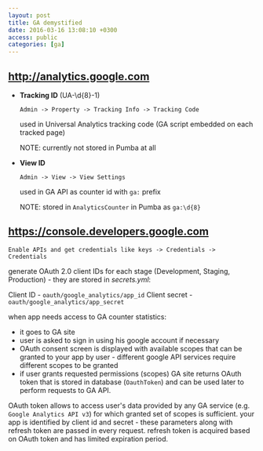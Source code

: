 ```yaml
---
layout: post
title: GA demystified
date: 2016-03-16 13:08:10 +0300
access: public
categories: [ga]
---
```


## http://analytics.google.com

- **Tracking ID** (UA-\d{8}-1)

  `Admin -> Property -> Tracking Info -> Tracking Code`

  used in Universal Analytics tracking code (GA script embedded on each tracked page)

  NOTE: currently not stored in Pumba at all

- **View ID**

  `Admin -> View -> View Settings`

  used in GA API as counter id with `ga:` prefix

  NOTE: stored in `AnalyticsCounter` in Pumba as `ga:\d{8}`

## https://console.developers.google.com

`Enable APIs and get credentials like keys -> Credentials -> Credentials`

generate OAuth 2.0 client IDs for each stage (Development, Staging, Production) -
they are stored in _secrets.yml_:

Client ID - `oauth/google_analytics/app_id`
Client secret - `oauth/google_analytics/app_secret`

when app needs access to GA counter statistics:

- it goes to GA site
- user is asked to sign in using his google account if necessary
- OAuth consent screen is displayed with available scopes that can be granted
  to your app by user -
  different google API services require different scopes to be granted
- if user grants requested permissions (scopes) GA site returns OAuth token
  that is stored in database (`OauthToken`) and can be used later
  to perform requests to GA API.

OAuth token allows to access user's data provided by any GA service
(e.g. `Google Analytics API v3`) for which granted set of scopes is sufficient.
your app is identified by client id and secret - these parameters along with
refresh token are passed in every request. refresh token is acquired based on
OAuth token and has limited expiration period.

